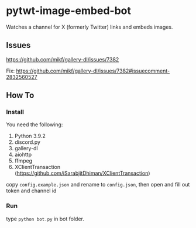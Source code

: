 # pytwt-image-embed-bot
Watches a channel for X (formerly Twitter) links and embeds images.

## Issues
https://github.com/mikf/gallery-dl/issues/7382

Fix: https://github.com/mikf/gallery-dl/issues/7382#issuecomment-2832560527

## How To

### Install

You need the following: 

 1. Python 3.9.2 
 2. discord.py 
 3. gallery-dl
 4. aiohttp
 5. ffmpeg
 6. XClientTransaction (https://github.com/iSarabjitDhiman/XClientTransaction)

copy `config.example.json` and rename to `config.json`, then open and fill out token and channel id

### Run

type `python bot.py` in bot folder.
